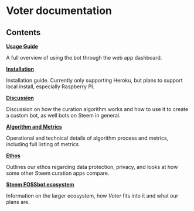 # Voter documentation

## Contents

**[Usage Guide](/docs/usage-guide.md)**

A full overview of using the bot through the web app dashboard.

**[Installation](/docs/installation.md)**

Installation guide. Currently only supporting Heroku, but plans to support local install, especially Raspberry PI.

**[Discussion](/docs/discussion.md)**

Discussion on how the curation algorithm works and how to use it to create a custom bot, as well bots on Steem in general.

**[Algorithm and Metrics](/docs/algorithm.md)**

Operational and technical details of algorithm process and metrics, including full listing of metrics

**[Ethos](/docs/ethos.md)**

Outlines our ethos regarding data protection, privacy, and looks at how some other Steem curation apps compare.

**[Steem FOSSbot ecosystem](/docs/ecosystem.md)**

Information on the larger ecosystem, how _Voter_ fits into it and what our plans are.